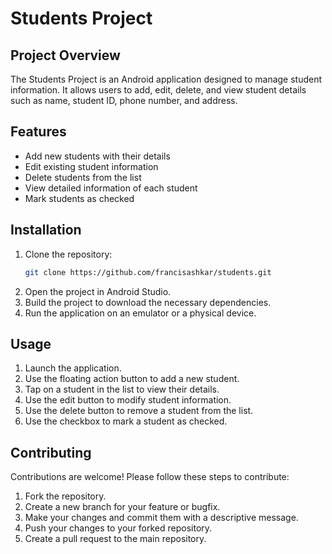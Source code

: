 # Students Project

## Project Overview
The Students Project is an Android application designed to manage student information. It allows users to add, edit, delete, and view student details such as name, student ID, phone number, and address.

## Features
- Add new students with their details
- Edit existing student information
- Delete students from the list
- View detailed information of each student
- Mark students as checked

## Installation
1. Clone the repository:
   ```bash
   git clone https://github.com/francisashkar/students.git
   ```
2. Open the project in Android Studio.
3. Build the project to download the necessary dependencies.
4. Run the application on an emulator or a physical device.

## Usage
1. Launch the application.
2. Use the floating action button to add a new student.
3. Tap on a student in the list to view their details.
4. Use the edit button to modify student information.
5. Use the delete button to remove a student from the list.
6. Use the checkbox to mark a student as checked.

## Contributing
Contributions are welcome! Please follow these steps to contribute:
1. Fork the repository.
2. Create a new branch for your feature or bugfix.
3. Make your changes and commit them with a descriptive message.
4. Push your changes to your forked repository.
5. Create a pull request to the main repository.
